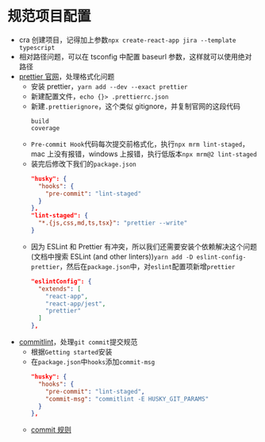 # 规范项目配置

- cra 创建项目，记得加上参数`npx create-react-app jira --template typescript`
- 相对路径问题，可以在 tsconfig 中配置 baseurl 参数，这样就可以使用绝对路径
- [prettier 官网](https://prettier.io/)，处理格式化问题
  - 安装 prettier，`yarn add --dev --exact prettier`
  - 新建配置文件，`echo {}> .prettierrc.json`
  - 新建`.prettierignore`，这个类似 gitignore，并复制官网的这段代码
    ```
    build
    coverage
    ```
  - `Pre-commit Hook`代码每次提交前格式化，执行`npx mrm lint-staged`，mac 上没有报错，windows 上报错，执行低版本`npx mrm@2 lint-staged`
  - 装完后修改下我们的`package.json`
    ```json
    "husky": {
      "hooks": {
        "pre-commit": "lint-staged"
      }
    },
    "lint-staged": {
      "*.{js,css,md,ts,tsx}": "prettier --write"
    }
    ```
  - 因为 ESLint 和 Prettier 有冲突，所以我们还需要安装个依赖解决这个问题(文档中搜索 ESLint (and other linters))`yarn add -D eslint-config-prettier`，然后在`package.json`中，对`eslint`配置项新增`prettier`
    ```json
    "eslintConfig": {
      "extends": [
        "react-app",
        "react-app/jest",
        "prettier"
      ]
    },
    ```
- [commitlint](https://github.com/conventional-changelog/commitlint)，处理`git commit`提交规范
  - 根据`Getting started`安装
  - 在`package.json`中`hooks`添加`commit-msg`
    ```json
    "husky": {
      "hooks": {
        "pre-commit": "lint-staged",
        "commit-msg": "commitlint -E HUSKY_GIT_PARAMS"
      }
    },
    ```
  - [commit 规则](https://github.com/conventional-changelog/commitlint/tree/master/@commitlint/config-conventional)
